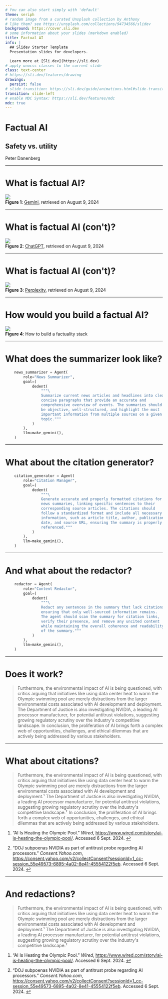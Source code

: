 ```yaml
---
# You can also start simply with 'default'
theme: seriph
# random image from a curated Unsplash collection by Anthony
# like them? see https://unsplash.com/collections/94734566/slidev
background: https://cover.sli.dev
# some information about your slides (markdown enabled)
title: Factual AI
info: |
  ## Slidev Starter Template
  Presentation slides for developers.

  Learn more at [Sli.dev](https://sli.dev)
# apply unocss classes to the current slide
class: text-center
# https://sli.dev/features/drawing
drawings:
  persist: false
# slide transition: https://sli.dev/guide/animations.html#slide-transitions
transition: slide-left
# enable MDC Syntax: https://sli.dev/features/mdc
mdc: true
---
```


<v-clicks>

# Factual AI

## Safety vs. utility

Peter Danenberg

</v-clicks>

<div class="abs-br m-6 flex gap-2">
  <a href="https://github.com/slidevjs/slidev" target="_blank" alt="GitHub" title="Open in GitHub"
    class="text-xl slidev-icon-btn opacity-50 !border-none !hover:text-white">
    <carbon-logo-github />
  </a>
</div>

<!--
The last comment block of each slide will be treated as slide notes. It will be visible and editable in Presenter Mode along with the slide. [Read more in the docs](https://sli.dev/guide/syntax.html#notes)
-->

---

# What is factual AI?

<v-clicks>

<img src="/gemini.png" class="w-full max-w-2xl mx-auto max-h-96" />
<figcaption class="mt-2 text-center text-sm text-gray-500"><strong>Figure 1</strong>: <a href="https://g.co/gemini/share/05b57cf46591">Gemini</a>, retrieved on August 9, 2024</figcaption>

</v-clicks>

---

# What is factual AI (con't)?

<v-clicks>

<img src="/chatgpt.png" class="w-full max-w-2xl mx-auto max-h-96" />
<figcaption class="mt-2 text-center text-sm text-gray-500"><strong>Figure 2</strong>: <a href="https://chatgpt.com/share/56509f4c-d8e8-4298-ada3-b64d4a79e177">ChatGPT</a>, retrieved on August 9, 2024</figcaption>

</v-clicks>

---

# What is factual AI (con't)?

<v-clicks>

<img src="/perplexity.png" class="w-full max-w-2xl mx-auto max-h-96" />
<figcaption class="mt-2 text-center text-sm text-gray-500"><strong>Figure 3</strong>: <a href="https://www.perplexity.ai/search/who-shot-trump-6Sv32S9TTwu3FrtfVsG_EQ">Perplexity</a>, retrieved on August 9, 2024</figcaption>

</v-clicks>

---

# How would you build a factual AI?

<v-clicks>

<img src="/factuality.svg" class="w-full max-w-2xl mx-auto max-h-96" />
<figcaption class="mt-2 text-center text-sm text-gray-500"><strong>Figure 4</strong>: How to build a factuality stack</figcaption>

</v-clicks>

---

# What does the summarizer look like?

<v-clicks>

```python
    news_summarizer = Agent(
        role="News Summarizer",
        goal=(
            dedent(
                """\
                Summarize current news articles and headlines into clear,
                concise paragraphs that provide an accurate and
                comprehensive overview of events. The summaries should
                be objective, well-structured, and highlight the most
                important information from multiple sources on a given
                topic."""
            )
        ),
        llm=make_gemini(),
    )
```

</v-clicks>

---

# What about the citation generator?

<v-clicks>

```python
    citation_generator = Agent(
        role="Citation Manager",
        goal=(
            dedent(
                """\
                Generate accurate and properly formatted citations for
                news summaries, linking specific sentences to their
                corresponding source articles. The citations should
                follow a standardized format and include all necessary
                information, such as article title, author, publication
                date, and source URL, ensuring the summary is properly
                referenced."""
            )
        ),
        llm=make_gemini(),
    )
```

</v-clicks>

---

# And what about the redactor?

<v-clicks>

```python
    redactor = Agent(
        role="Content Redactor",
        goal=(
            dedent(
                """\
                Redact any sentences in the summary that lack citations,
                ensuring that only well-sourced information remains.
                The agent should scan the summary for citation links,
                verify their presence, and remove any uncited content
                while maintaining the overall coherence and readability
                of the summary."""
            )
        ),
        llm=make_gemini(),
    )
```

</v-clicks>

---

# Does it work?

<v-clicks>

> Furthermore, the environmental impact of AI is being questioned, with critics
> arguing that initiatives like using data center heat to warm the Olympic
> swimming pool are merely distractions from the larger environmental costs
> associated with AI development and deployment. The Department of Justice is
> also investigating NVIDIA, a leading AI processor manufacturer, for potential
> antitrust violations, suggesting growing regulatory scrutiny over the
> industry's competitive landscape. In conclusion, the proliferation of AI
> brings forth a complex web of opportunities, challenges, and ethical dilemmas
> that are actively being addressed by various stakeholders.

</v-clicks>

---

# What about citations?

<v-clicks>

> Furthermore, the environmental impact of AI is being questioned, with critics
> arguing that initiatives like using data center heat to warm the Olympic
> swimming pool are merely distractions from the larger environmental costs
> associated with AI development and deployment.¹ The Department of Justice is
> also investigating NVIDIA, a leading AI processor manufacturer, for potential
> antitrust violations, suggesting growing regulatory scrutiny over the
> industry's competitive landscape.² In conclusion, the proliferation of AI
> brings forth a complex web of opportunities, challenges, and ethical dilemmas
> that are actively being addressed by various stakeholders.

<section class="footnotes"><ol class="footnotes-list"><li id="fn1" class="footnote-item"><p>“AI Is Heating the Olympic Pool.” <em>Wired</em>, <a href="https://www.wired.com/story/ai-is-heating-the-olympic-pool/" target="_blank">https://www.wired.com/story/ai-is-heating-the-olympic-pool/</a>. Accessed 6 Sept. 2024. <a href="#fnref1" class="footnote-backref">↩︎</a></p></li><li id="fn2" class="footnote-item"><p>“DOJ subpoenas NVIDIA as part of antitrust probe regarding AI processors.” <em>Consent.Yahoo.com</em>, <a href="https://consent.yahoo.com/v2/collectConsent?sessionId=1_cc-session_55e49573-6895-4a02-8e41-45554122f5eb" target="_blank">https://consent.yahoo.com/v2/collectConsent?sessionId=1_cc-session_55e49573-6895-4a02-8e41-45554122f5eb</a>. Accessed 6 Sept. 2024. <a href="#fnref2" class="footnote-backref">↩︎</a></p></li></ol></section>

</v-clicks>

---

# And redactions?

<v-clicks>

> Furthermore, the environmental impact of AI is being questioned, with critics
> arguing that initiatives like using data center heat to warm the Olympic
> swimming pool are merely distractions from the larger environmental costs
> associated with AI development and deployment.¹ The Department of Justice is
> also investigating NVIDIA, a leading AI processor manufacturer, for potential
> antitrust violations, suggesting growing regulatory scrutiny over the
> industry's competitive landscape.²

<section class="footnotes"><ol class="footnotes-list"><li id="fn1" class="footnote-item"><p>“AI Is Heating the Olympic Pool.” <em>Wired</em>, <a href="https://www.wired.com/story/ai-is-heating-the-olympic-pool/" target="_blank">https://www.wired.com/story/ai-is-heating-the-olympic-pool/</a>. Accessed 6 Sept. 2024. <a href="#fnref1" class="footnote-backref">↩︎</a></p></li><li id="fn2" class="footnote-item"><p>“DOJ subpoenas NVIDIA as part of antitrust probe regarding AI processors.” <em>Consent.Yahoo.com</em>, <a href="https://consent.yahoo.com/v2/collectConsent?sessionId=1_cc-session_55e49573-6895-4a02-8e41-45554122f5eb" target="_blank">https://consent.yahoo.com/v2/collectConsent?sessionId=1_cc-session_55e49573-6895-4a02-8e41-45554122f5eb</a>. Accessed 6 Sept. 2024. <a href="#fnref2" class="footnote-backref">↩︎</a></p></li></ol></section>

</v-clicks>
